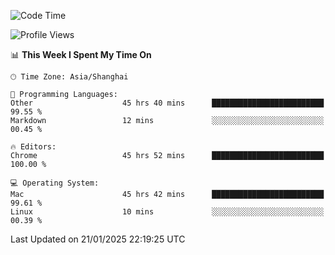 <!--START_SECTION:waka-->
![Code Time](http://img.shields.io/badge/Code%20Time-3%2C355%20hrs%207%20mins-blue)

![Profile Views](http://img.shields.io/badge/Profile%20Views-0-blue)

📊 **This Week I Spent My Time On** 

```text
🕑︎ Time Zone: Asia/Shanghai

💬 Programming Languages: 
Other                    45 hrs 40 mins      █████████████████████████   99.55 % 
Markdown                 12 mins             ░░░░░░░░░░░░░░░░░░░░░░░░░   00.45 % 

🔥 Editors: 
Chrome                   45 hrs 52 mins      █████████████████████████   100.00 % 

💻 Operating System: 
Mac                      45 hrs 42 mins      █████████████████████████   99.61 % 
Linux                    10 mins             ░░░░░░░░░░░░░░░░░░░░░░░░░   00.39 % 
```


 Last Updated on 21/01/2025 22:19:25 UTC
<!--END_SECTION:waka-->